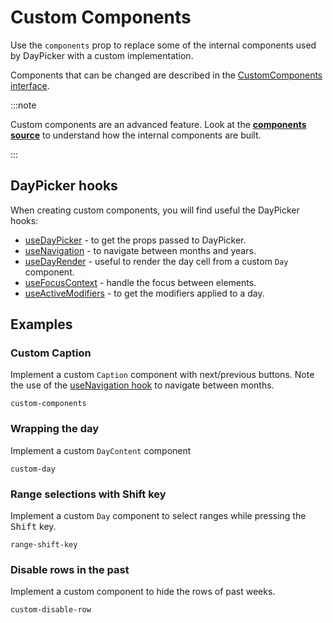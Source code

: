 # Custom Components

Use the `components` prop to replace some of the internal components used by DayPicker with a custom implementation.

Components that can be changed are described in the [CustomComponents interface](/api/interfaces/CustomComponents).

:::note

Custom components are an advanced feature. Look at the [**components source**](https://github.com/gpbl/react-day-picker/tree/master/packages/react-day-picker/src/components) to understand how the internal components are built.

:::

## DayPicker hooks

When creating custom components, you will find useful the DayPicker hooks:

- [useDayPicker](/api/functions/useDayPicker) - to get the props passed to DayPicker.
- [useNavigation](/api/functions/useNavigation) - to navigate between months and years.
- [useDayRender](/api/functions/useDayRender) - useful to render the day cell from a custom `Day` component.
- [useFocusContext](/api/functions/useFocusContext) - handle the focus between elements.
- [useActiveModifiers](/api/functions/useActiveModifiers) - to get the modifiers applied to a day.

## Examples

### Custom Caption

Implement a custom `Caption` component with next/previous buttons. Note the use of the [useNavigation hook](/api/functions/useNavigation) to navigate between months.

```include-example
custom-components
```

### Wrapping the day

Implement a custom `DayContent` component

```include-example
custom-day
```

### Range selections with Shift key

Implement a custom `Day` component to select ranges while pressing the <kbd>Shift</kbd> key.

```include-example
range-shift-key
```

### Disable rows in the past

Implement a custom component to hide the rows of past weeks.

```include-example
custom-disable-row
```
